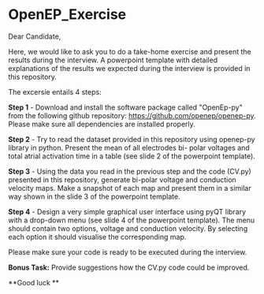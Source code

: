 # OpenEP_Exercise

Dear Candidate,

Here, we would like to ask you to do a take-home exercise and present the results during the interview. A powerpoint template with detailed explanations of the results we expected during the interview is provided in this repository. 

The excersie entails 4 steps:

**Step 1** - Download and install the software package called "OpenEp-py" from the following github repository:
             https://github.com/openep/openep-py. Please make sure all dependencies are installed properly.
         
**Step 2** - Try to read the dataset provided in this repository using openep-py library in python. Present the mean of all electrodes bi-                     polar voltages and total atrial activation time in a table (see slide 2 of the powerpoint template).

**Step 3** - Using the data you read in the previous step and the code (CV.py) presented in this repository, generate bi-polar voltage and                     conduction velocity maps. Make a snapshot of each map and present them in a similar way shown in the slide 3 of the powerpoint                    template.  

**Step 4** - Design a very simple graphical user interface using pyQT library with a drop-down menu (see slide 4 of the powerpoint template). The              menu should contain two options, voltage and conduction velocity. By selecting each option it should visualise the corresponding                  map. 

Please make sure your code is ready to be executed during the interview. 

**Bonus Task:** Provide suggestions how the CV.py code could be improved. 

**Good luck **



        
